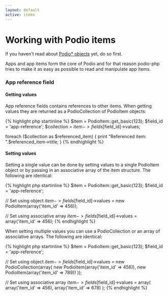 ```yaml
---
layout: default
active: items
---
```

# Working with Podio items

<span class="note">If you haven't read about [Podio* objects]({{site.baseurl}}/objects) yet, do so first.</span>

Apps and app items form the core of Podio and for that reason podio-php tries to make it as easy as possible to read and manipulate app items.



### App reference field

#### Getting values

App reference fields contains references to other items. When getting values they are returned as a PodioCollection of PodioItem objects:

{% highlight php startinline %}
$item = PodioItem::get_basic(123);
$field_id = 'app-reference';
$collection = $item->fields[$field_id]->values;

foreach ($collection as $referenced_item) {
  print "Referenced item: ".$referenced_item->title;
}
{% endhighlight %}

#### Setting values
Setting a single value can be done by setting values to a single PodioItem object or by passing in an associative array of the item structure. The following are identical:

{% highlight php startinline %}
$item = PodioItem::get_basic(123);
$field_id = 'app-reference';

// Set using object
$item->fields[$field_id]->values = new PodioItem(array('item_id' => 456));

// Set using associative array
$item->fields[$field_id]->values = array('item_id' => 456);
{% endhighlight %}

When setting multiple values you can use a PodioCollection or an array of associative arrays. The following are identical:

{% highlight php startinline %}
$item = PodioItem::get_basic(123);
$field_id = 'app-reference';

// Set using object
$item->fields[$field_id]->values = new PodioCollection(array(
  new PodioItem(array('item_id' => 456)),
  new PodioItem(array('item_id' => 789))
));

// Set using associative array
$item->fields[$field_id]->values = array(
  array('item_id' => 456),
  array('item_id' => 678)
);
{% endhighlight %}

